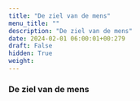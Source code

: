 ```yaml
---
title: "De ziel van de mens"
menu_title: ""
description: "De ziel van de mens"
date: 2024-02-01 06:00:01+00:279
draft: False
hidden: True
weight:
---
```

### De ziel van de mens
